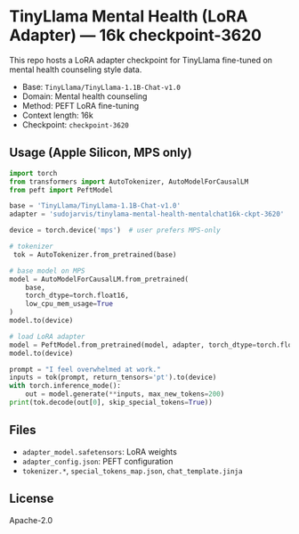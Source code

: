 
# TinyLlama Mental Health (LoRA Adapter) — 16k checkpoint-3620

This repo hosts a LoRA adapter checkpoint for TinyLlama fine-tuned on mental health counseling style data.

- Base: `TinyLlama/TinyLlama-1.1B-Chat-v1.0`
- Domain: Mental health counseling
- Method: PEFT LoRA fine-tuning
- Context length: 16k
- Checkpoint: `checkpoint-3620`

## Usage (Apple Silicon, MPS only)

```python
import torch
from transformers import AutoTokenizer, AutoModelForCausalLM
from peft import PeftModel

base = 'TinyLlama/TinyLlama-1.1B-Chat-v1.0'
adapter = 'sudojarvis/tinylama-mental-health-mentalchat16k-ckpt-3620'

device = torch.device('mps')  # user prefers MPS-only

# tokenizer
 tok = AutoTokenizer.from_pretrained(base)

# base model on MPS
model = AutoModelForCausalLM.from_pretrained(
    base,
    torch_dtype=torch.float16,
    low_cpu_mem_usage=True
)
model.to(device)

# load LoRA adapter
model = PeftModel.from_pretrained(model, adapter, torch_dtype=torch.float16)
model.to(device)

prompt = "I feel overwhelmed at work."
inputs = tok(prompt, return_tensors='pt').to(device)
with torch.inference_mode():
    out = model.generate(**inputs, max_new_tokens=200)
print(tok.decode(out[0], skip_special_tokens=True))
```

## Files
- `adapter_model.safetensors`: LoRA weights
- `adapter_config.json`: PEFT configuration
- `tokenizer.*`, `special_tokens_map.json`, `chat_template.jinja`

## License
Apache-2.0
